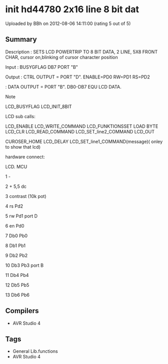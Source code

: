# init hd44780 2x16 line 8 bit dat

Uploaded by BBh on 2012-08-06 14:11:00 (rating 5 out of 5)

## Summary

Description : SETS LCD POWERTRIP TO 8 BIT DATA, 2 LINE, 5X8 FRONT CHAR, cursor on,blinking of cursor character position  

Input : BUSYGFLAG DB7 PORT "B"  

Output : CTRL OUTPUT = PORT "D". ENABLE=PD0 RW=PD1 RS=PD2  

 : DATA OUTPUT = PORT "B". DB0-DB7 EQU LCD DATA. 


Note  

LCD\_BUSYFLAG LCD\_INIT\_8BIT 


LCD sub calls:  

LCD\_ENABLE LCD\_WRITE\_COMMAND LCD\_FUNKTIONSSET LOAD BYTE LCD\_CLR LCD\_READ\_COMMAND LCD\_SET\_line2\_COMMAND LCD\_OUT  

CUROSER\_HOME LCD\_DELAY LCD\_SET\_line1\_COMMAND(message)( onley to show that lcd)


 hardware connect:  

LCD. MCU  

1 -  

2 + 5,5 dc  

3 contrast (10k pot)


4 rs Pd2  

5 rw Pd1 port D  

6 en Pd0 


7 Db0 Pb0  

8 Db1 Pb1  

9 Db2 Pb2  

10 Db3 Pb3 port B  

11 Db4 Pb4  

12 Db5 Pb5  

13 Db6 Pb6

## Compilers

- AVR Studio 4

## Tags

- General Lib.functions
- AVR Studio 4
